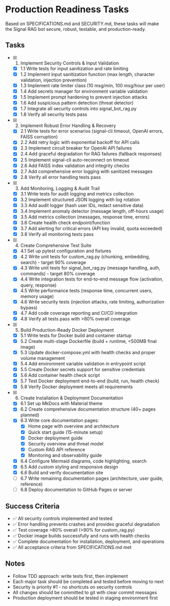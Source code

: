 # Production Readiness Tasks

Based on SPECIFICATIONS.md and SECURITY.md, these tasks will make the Signal RAG bot secure, robust, testable, and production-ready.

## Tasks

- [x] 1. Implement Security Controls & Input Validation
  - [x] 1.1 Write tests for input sanitization and rate limiting
  - [x] 1.2 Implement input sanitization function (max length, character validation, injection prevention)
  - [x] 1.3 Implement rate limiter class (10 msg/min, 100 msg/hour per user)
  - [x] 1.4 Add secrets manager for environment variable validation
  - [x] 1.5 Implement prompt hardening to prevent injection attacks
  - [x] 1.6 Add suspicious pattern detection (threat detector)
  - [x] 1.7 Integrate all security controls into signal_bot_rag.py
  - [x] 1.8 Verify all security tests pass

- [x] 2. Implement Robust Error Handling & Recovery
  - [x] 2.1 Write tests for error scenarios (signal-cli timeout, OpenAI errors, FAISS corruption)
  - [x] 2.2 Add retry logic with exponential backoff for API calls
  - [x] 2.3 Implement circuit breaker for OpenAI API failures
  - [x] 2.4 Add graceful degradation for RAG failures (fallback responses)
  - [x] 2.5 Implement signal-cli auto-reconnect on timeout
  - [x] 2.6 Add FAISS index validation and integrity checks
  - [x] 2.7 Add comprehensive error logging with sanitized messages
  - [x] 2.8 Verify all error handling tests pass

- [x] 3. Add Monitoring, Logging & Audit Trail
  - [x] 3.1 Write tests for audit logging and metrics collection
  - [x] 3.2 Implement structured JSON logging with log rotation
  - [x] 3.3 Add audit logger (hash user IDs, redact sensitive data)
  - [x] 3.4 Implement anomaly detector (message length, off-hours usage)
  - [x] 3.5 Add metrics collection (messages, response time, errors)
  - [x] 3.6 Create health check endpoint/function
  - [x] 3.7 Add alerting for critical errors (API key invalid, quota exceeded)
  - [x] 3.8 Verify all monitoring tests pass

- [x] 4. Create Comprehensive Test Suite
  - [x] 4.1 Set up pytest configuration and fixtures
  - [x] 4.2 Write unit tests for custom_rag.py (chunking, embedding, search) - target 90% coverage
  - [x] 4.3 Write unit tests for signal_bot_rag.py (message handling, auth, commands) - target 80% coverage
  - [x] 4.4 Write integration tests for end-to-end message flow (activation, query, response)
  - [x] 4.5 Write performance tests (response time, concurrent users, memory usage)
  - [x] 4.6 Write security tests (injection attacks, rate limiting, authorization bypass)
  - [x] 4.7 Add code coverage reporting and CI/CD integration
  - [x] 4.8 Verify all tests pass with >80% overall coverage

- [x] 5. Build Production-Ready Docker Deployment
  - [x] 5.1 Write tests for Docker build and container startup
  - [x] 5.2 Create multi-stage Dockerfile (build + runtime, <500MB final image)
  - [x] 5.3 Update docker-compose.yml with health checks and proper volume management
  - [x] 5.4 Add environment variable validation in entrypoint script
  - [x] 5.5 Create Docker secrets support for sensitive credentials
  - [x] 5.6 Add container health check script
  - [x] 5.7 Test Docker deployment end-to-end (build, run, health check)
  - [x] 5.8 Verify Docker deployment meets all requirements

- [x] 6. Create Installation & Deployment Documentation
  - [x] 6.1 Set up MkDocs with Material theme
  - [x] 6.2 Create comprehensive documentation structure (40+ pages planned)
  - [x] 6.3 Write core documentation pages:
    - [x] Home page with overview and architecture
    - [x] Quick start guide (15-minute setup)
    - [x] Docker deployment guide
    - [x] Security overview and threat model
    - [x] Custom RAG API reference
    - [x] Monitoring and observability guide
  - [x] 6.4 Configure Mermaid diagrams, code highlighting, search
  - [x] 6.5 Add custom styling and responsive design
  - [x] 6.6 Build and verify documentation site
  - [ ] 6.7 Write remaining documentation pages (architecture, user guide, reference)
  - [ ] 6.8 Deploy documentation to GitHub Pages or server

## Success Criteria

- ✅ All security controls implemented and tested
- ✅ Error handling prevents crashes and provides graceful degradation
- ✅ Test coverage >80% overall (>90% for custom_rag.py)
- ✅ Docker image builds successfully and runs with health checks
- ✅ Complete documentation for installation, deployment, and operations
- ✅ All acceptance criteria from SPECIFICATIONS.md met

## Notes

- Follow TDD approach: write tests first, then implement
- Each major task should be completed and tested before moving to next
- Security is priority #1 - no shortcuts on security controls
- All changes should be committed to git with clear commit messages
- Production deployment should be tested in staging environment first
